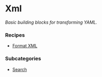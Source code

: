 # Xml

_Basic building blocks for transforming YAML._

### Recipes
* [Format XML](autoformat.md)

### Subcategories
* [Search](search/README.md)
